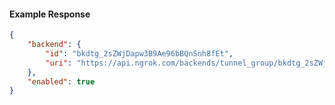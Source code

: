 <!-- Code generated for API Clients. DO NOT EDIT. -->

#### Example Response

```json
{
	"backend": {
		"id": "bkdtg_2sZWjDapw3B9Ae96bBQnSnh8fEt",
		"uri": "https://api.ngrok.com/backends/tunnel_group/bkdtg_2sZWjDapw3B9Ae96bBQnSnh8fEt"
	},
	"enabled": true
}
```
